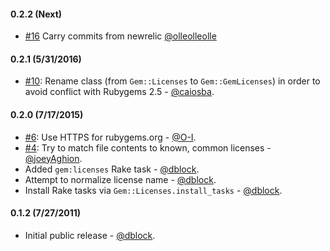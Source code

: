 #### 0.2.2 (Next)

* [#16] Carry commits from newrelic [@olleolleolle]

[#16]: https://github.com/dblock/gem-licenses/pull/16

#### 0.2.1 (5/31/2016)

* [#10](https://github.com/dblock/gem-licenses/pull/10): Rename class (from `Gem::Licenses` to `Gem::GemLicenses`) in order to avoid conflict with Rubygems 2.5 - [@caiosba](https://github.com/caiosba).

#### 0.2.0 (7/17/2015)

* [#6](https://github.com/dblock/gem-licenses/pull/6): Use HTTPS for rubygems.org - [@O-I](https://github.com/O-I).
* [#4](https://github.com/dblock/gem-licenses/pull/4): Try to match file contents to known, common licenses - [@joeyAghion](https://github.com/joeyAghion).
* Added `gem:licenses` Rake task - [@dblock](https://github.com/dblock).
* Attempt to normalize license name - [@dblock](https://github.com/dblock).
* Install Rake tasks via `Gem::Licenses.install_tasks` - [@dblock](https://github.com/dblock).

#### 0.1.2 (7/27/2011)

* Initial public release - [@dblock](https://github.com/dblock).

[@olleolleolle]: https://github.com/olleolleolle

